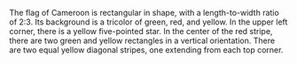 The flag of Cameroon is rectangular in shape, with a length-to-width ratio of 2:3. Its background is a tricolor of green, red, and yellow. In the upper left corner, there is a yellow five-pointed star. In the center of the red stripe, there are two green and yellow rectangles in a vertical orientation. There are two equal yellow diagonal stripes, one extending from each top corner.